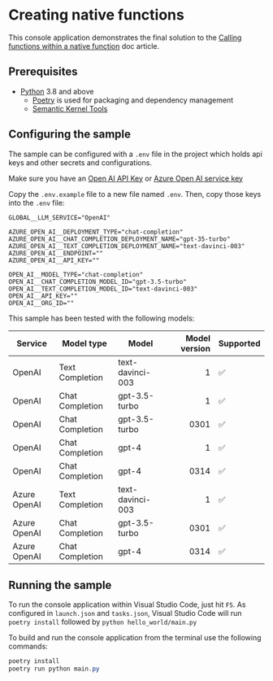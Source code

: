 # Creating native functions

This console application demonstrates the final solution to the [Calling functions within a native function](https://learn.microsoft.com/en-us/semantic-kernel/ai-orchestration/plugins/native-functions/calling-nested-functions) doc article.

## Prerequisites

- [Python](https://www.python.org/downloads/) 3.8 and above
  - [Poetry](https://python-poetry.org/) is used for packaging and dependency management
  - [Semantic Kernel Tools](https://marketplace.visualstudio.com/items?itemName=ms-semantic-kernel.semantic-kernel)

## Configuring the sample

The sample can be configured with a `.env` file in the project which holds api keys and other secrets and configurations.

Make sure you have an
[Open AI API Key](https://openai.com/api/) or
[Azure Open AI service key](https://learn.microsoft.com/azure/cognitive-services/openai/quickstart?pivots=rest-api)

Copy the `.env.example` file to a new file named `.env`. Then, copy those keys into the `.env` file:

```
GLOBAL__LLM_SERVICE="OpenAI"

AZURE_OPEN_AI__DEPLOYMENT_TYPE="chat-completion"
AZURE_OPEN_AI__CHAT_COMPLETION_DEPLOYMENT_NAME="gpt-35-turbo"
AZURE_OPEN_AI__TEXT_COMPLETION_DEPLOYMENT_NAME="text-davinci-003"
AZURE_OPEN_AI__ENDPOINT=""
AZURE_OPEN_AI__API_KEY=""

OPEN_AI__MODEL_TYPE="chat-completion"
OPEN_AI__CHAT_COMPLETION_MODEL_ID="gpt-3.5-turbo"
OPEN_AI__TEXT_COMPLETION_MODEL_ID="text-davinci-003"
OPEN_AI__API_KEY=""
OPEN_AI__ORG_ID=""
```

This sample has been tested with the following models:

| Service      | Model type      | Model            | Model version | Supported |
| ------------ | --------------- | ---------------- | ------------: | --------- |
| OpenAI       | Text Completion | text-davinci-003 |             1 | ✅        |
| OpenAI       | Chat Completion | gpt-3.5-turbo    |             1 | ✅        |
| OpenAI       | Chat Completion | gpt-3.5-turbo    |          0301 | ✅        |
| OpenAI       | Chat Completion | gpt-4            |             1 | ✅        |
| OpenAI       | Chat Completion | gpt-4            |          0314 | ✅        |
| Azure OpenAI | Text Completion | text-davinci-003 |             1 | ✅        |
| Azure OpenAI | Chat Completion | gpt-3.5-turbo    |          0301 | ✅        |
| Azure OpenAI | Chat Completion | gpt-4       |          0314 | ✅        |

## Running the sample

To run the console application within Visual Studio Code, just hit `F5`.
As configured in `launch.json` and `tasks.json`, Visual Studio Code will run `poetry install` followed by `python hello_world/main.py`

To build and run the console application from the terminal use the following commands:

```powershell
poetry install
poetry run python main.py
```
